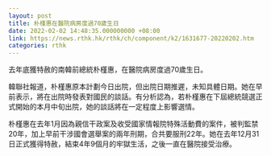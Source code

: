 ```yaml
---
layout: post
title: 朴槿惠在醫院病房度過70歲生日
date: 2022-02-02 14:48:35.000000000 +08:00
link: https://news.rthk.hk/rthk/ch/component/k2/1631677-20220202.htm
categories: rthk
---
```


去年底獲特赦的南韓前總統朴槿惠，在醫院病房度過70歲生日。

韓聯社報道，朴槿惠原本計劃今日出院，但出院日期推遲，未知具體日期。她在早前表示，將在出院時發表對國民的談話。有分析認為，若朴槿惠在下屆總統競選正式開始的本月中旬出院，她的談話將在一定程度上影響選情。

朴槿惠在去年1月因為親信干政案及收受國家情報院特殊活動費的案件，被判監禁20年，加上早前干涉國會選舉案的兩年刑期，合共要服刑22年。她在去年12月31日正式獲得特赦，結束4年9個月的牢獄生活，之後一直在醫院接受治療。
